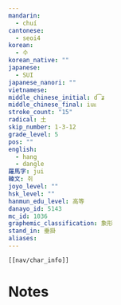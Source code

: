 ```yaml
---
mandarin:
  - chuí
cantonese:
  - seoi4
korean:
  - 수
korean_native: ""
japanese:
  - SUI
japanese_nanori: ""
vietnamese:
middle_chinese_initial: d͡ʑ
middle_chinese_final: iuᴇ
stroke_count: "15"
radical: 土
skip_number: 1-3-12
grade_level: 5
pos: ""
english:
  - hang
  - dangle
羅馬字: jui
韓文: 쥐
joyo_level: ""
hsk_level: ""
hanmun_edu_level: 高等
danayo_id: 5143
mc_id: 1036
graphemic_classification: 象形
stand_in: 垂掛
aliases:
---
```

```meta-bind-embed
[[nav/char_info]]
```

# Notes
